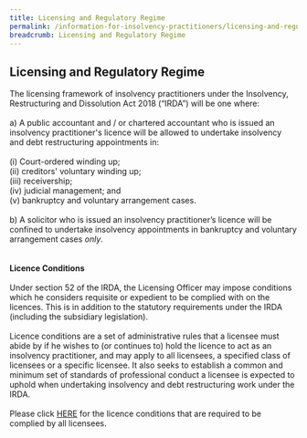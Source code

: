 ```yaml
---
title: Licensing and Regulatory Regime
permalink: /information-for-insolvency-practitioners/licensing-and-regulatory-regime/
breadcrumb: Licensing and Regulatory Regime
---
```

**Licensing and Regulatory Regime**
---
The licensing framework of insolvency practitioners under the Insolvency, Restructuring and Dissolution Act 2018 (“IRDA”) will be one where:
<br><br>
a)	A public accountant and / or chartered accountant who is issued an insolvency practitioner's licence will be allowed to undertake insolvency and debt restructuring appointments in:<br><br>
(i)  Court-ordered winding up;<br>
(ii) creditors' voluntary winding up;<br>
(iii) receivership;<br>
(iv) judicial management; and<br>
(v)  bankruptcy and voluntary arrangement cases.
<br><br>
b)	A solicitor who is issued an insolvency practitioner’s licence will be confined to undertake insolvency appointments in bankruptcy and voluntary arrangement cases *only*. 
<br><br><br>
**Licence Conditions**
<br><br>
Under section 52 of the IRDA, the Licensing Officer may impose conditions which he considers requisite or expedient to be complied with on the licences. This is in addition to the statutory requirements under the IRDA (including the subsidiary legislation).
<br><br>
Licence conditions are a set of administrative rules that a licensee must abide by if he wishes to (or continues to) hold the licence to act as an insolvency practitioner, and may apply to all licensees, a specified class of licensees or a specific licensee. It also seeks to establish a common and minimum set of standards of professional conduct a licensee is expected to uphold when undertaking insolvency and debt restructuring work under the IRDA.
<br><br>
Please click <a href="/files/Licence Conditions on IP 300720.pdf" target="_blank">HERE</a> for the licence conditions that are required to be complied by all licensees. <br>